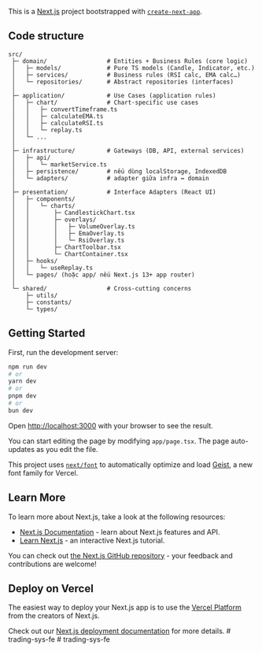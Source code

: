 This is a [Next.js](https://nextjs.org) project bootstrapped with [`create-next-app`](https://nextjs.org/docs/app/api-reference/cli/create-next-app).

## Code structure

```
src/
 ├─ domain/                 # Entities + Business Rules (core logic)
 │   ├─ models/             # Pure TS models (Candle, Indicator, etc.)
 │   ├─ services/           # Business rules (RSI calc, EMA calc…)
 │   └─ repositories/       # Abstract repositories (interfaces)
 │
 ├─ application/            # Use Cases (application rules)
 │   ├─ chart/              # Chart-specific use cases
 │   │   ├─ convertTimeframe.ts
 │   │   ├─ calculateEMA.ts
 │   │   ├─ calculateRSI.ts
 │   │   └─ replay.ts
 │   └─ ...
 │
 ├─ infrastructure/         # Gateways (DB, API, external services)
 │   ├─ api/
 │   │   └─ marketService.ts
 │   ├─ persistence/        # nếu dùng localStorage, IndexedDB
 │   └─ adapters/           # adapter giữa infra ↔ domain
 │
 ├─ presentation/           # Interface Adapters (React UI)
 │   ├─ components/
 │   │   └─ charts/
 │   │       ├─ CandlestickChart.tsx
 │   │       ├─ overlays/
 │   │       │   ├─ VolumeOverlay.ts
 │   │       │   ├─ EmaOverlay.ts
 │   │       │   └─ RsiOverlay.ts
 │   │       ├─ ChartToolbar.tsx
 │   │       └─ ChartContainer.tsx
 │   ├─ hooks/
 │   │   └─ useReplay.ts
 │   └─ pages/ (hoặc app/ nếu Next.js 13+ app router)
 │
 └─ shared/                 # Cross-cutting concerns
     ├─ utils/
     ├─ constants/
     └─ types/
```

## Getting Started

First, run the development server:

```bash
npm run dev
# or
yarn dev
# or
pnpm dev
# or
bun dev
```

Open [http://localhost:3000](http://localhost:3000) with your browser to see the result.

You can start editing the page by modifying `app/page.tsx`. The page auto-updates as you edit the file.

This project uses [`next/font`](https://nextjs.org/docs/app/building-your-application/optimizing/fonts) to automatically optimize and load [Geist](https://vercel.com/font), a new font family for Vercel.

## Learn More

To learn more about Next.js, take a look at the following resources:

- [Next.js Documentation](https://nextjs.org/docs) - learn about Next.js features and API.
- [Learn Next.js](https://nextjs.org/learn) - an interactive Next.js tutorial.

You can check out [the Next.js GitHub repository](https://github.com/vercel/next.js) - your feedback and contributions are welcome!

## Deploy on Vercel

The easiest way to deploy your Next.js app is to use the [Vercel Platform](https://vercel.com/new?utm_medium=default-template&filter=next.js&utm_source=create-next-app&utm_campaign=create-next-app-readme) from the creators of Next.js.

Check out our [Next.js deployment documentation](https://nextjs.org/docs/app/building-your-application/deploying) for more details.
#   t r a d i n g - s y s - f e  
 #   t r a d i n g - s y s - f e  
 